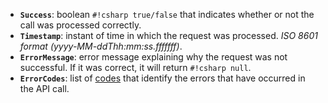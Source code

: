 - **`Success`**: boolean `#!csharp true/false` that indicates whether or not the call was processed correctly.
- **`Timestamp`**: instant of time in which the request was processed. *ISO 8601 format (yyyy-MM-ddThh\:mm\:ss.fffffff)*.
- **`ErrorMessage`**: error message explaining why the request was not successful. If it was correct, it will return `#!csharp null`.
- **`ErrorCodes`**: list of [codes](../../annex/errorCodes) that identify the errors that have occurred in the API call.
